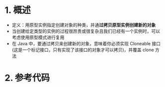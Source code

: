 
# 1. 概述

- 定义：用原型实例指定创建对象的种类，并通**过拷贝原型实例创建新的对象**
- 当创建给定类型的实例的过程很昂贵或很复杂且我们已经有一个实例时，可以考虑使用原型模式进行复用
- 在 Java 中，要通过拷贝来创建新的对象，意味着你必须实现 Cloneable 接口(这是一个标记接口，只有实现了该接口的对象才可以拷贝)，并覆盖 clone 方法



# 2. 参考代码